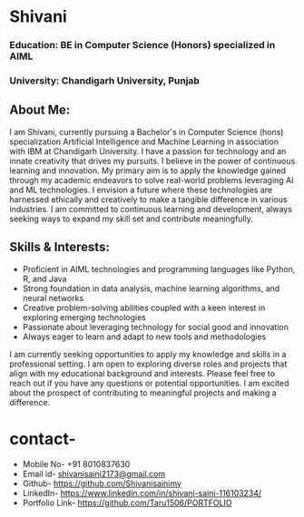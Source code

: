 # Shivani
### Education: BE in Computer Science (Honors) specialized in AIML
### University: Chandigarh University, Punjab
## About Me:
I am Shivani, currently pursuing a Bachelor's in Computer Science (hons) specialization Artificial Intelligence and Machine Learning in association with IBM at Chandigarh University. I have a passion for technology and an innate creativity that drives my pursuits. I believe in the power of continuous learning and innovation.
My primary aim is to apply the knowledge gained through my academic endeavors to solve real-world problems leveraging AI and ML technologies. I envision a future where these technologies are harnessed ethically and creatively to make a tangible difference in various industries. I am committed to continuous learning and development, always seeking ways to expand my skill set and contribute meaningfully.

## Skills & Interests:
* Proficient in AIML technologies and programming languages like Python, R, and Java
* Strong foundation in data analysis, machine learning algorithms, and neural networks
* Creative problem-solving abilities coupled with a keen interest in exploring emerging technologies
* Passionate about leveraging technology for social good and innovation
* Always eager to learn and adapt to new tools and methodologies

I am currently seeking opportunities to apply my knowledge and skills in a professional setting. I am open to exploring diverse roles and projects that align with my educational background and interests. Please feel free to reach out if you have any questions or potential opportunities. I am excited about the prospect of contributing to meaningful projects and making a difference.

# contact-

* Mobile No- +91 8010837630
* Email id- shivanisaini2173@gmail.com
* Github- https://github.com/Shivanisainimy
* LinkedIn- https://www.linkedin.com/in/shivani-saini-116103234/
* Portfolio Link- https://github.com/Taru1506/PORTFOLIO